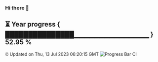 ### Hi there 👋
⏳ Year progress { ███████████████▁▁▁▁▁▁▁▁▁▁▁▁▁▁▁ } 52.95 %
---
⏰ Updated on Thu, 13 Jul 2023 06:20:15 GMT
![Progress Bar CI](https://github.com/liununu/liununu/workflows/Progress%20Bar%20CI/badge.svg)
